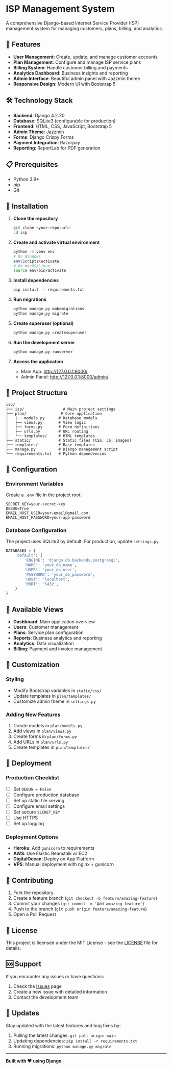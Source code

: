 # ISP Management System

A comprehensive Django-based Internet Service Provider (ISP) management system for managing customers, plans, billing, and analytics.

## 🚀 Features

- **User Management**: Create, update, and manage customer accounts
- **Plan Management**: Configure and manage ISP service plans
- **Billing System**: Handle customer billing and payments
- **Analytics Dashboard**: Business insights and reporting
- **Admin Interface**: Beautiful admin panel with Jazzmin theme
- **Responsive Design**: Modern UI with Bootstrap 5

## 🛠️ Technology Stack

- **Backend**: Django 4.2.20
- **Database**: SQLite3 (configurable for production)
- **Frontend**: HTML, CSS, JavaScript, Bootstrap 5
- **Admin Theme**: Jazzmin
- **Forms**: Django Crispy Forms
- **Payment Integration**: Razorpay
- **Reporting**: ReportLab for PDF generation

## 📋 Prerequisites

- Python 3.8+
- pip
- Git

## 🚀 Installation

1. **Clone the repository**
   ```bash
   git clone <your-repo-url>
   cd isp
   ```

2. **Create and activate virtual environment**
   ```bash
   python -m venv env
   # On Windows
   env\Scripts\activate
   # On macOS/Linux
   source env/bin/activate
   ```

3. **Install dependencies**
   ```bash
   pip install -r requirements.txt
   ```

4. **Run migrations**
   ```bash
   python manage.py makemigrations
   python manage.py migrate
   ```

5. **Create superuser (optional)**
   ```bash
   python manage.py createsuperuser
   ```

6. **Run the development server**
   ```bash
   python manage.py runserver
   ```

7. **Access the application**
   - Main App: http://127.0.0.1:8000/
   - Admin Panel: http://127.0.0.1:8000/admin/

## 📁 Project Structure

```
isp/
├── isp/                 # Main project settings
├── plan/               # Core application
│   ├── models.py      # Database models
│   ├── views.py       # View logic
│   ├── forms.py       # Form definitions
│   ├── urls.py        # URL routing
│   └── templates/     # HTML templates
├── static/            # Static files (CSS, JS, images)
├── templates/         # Base templates
├── manage.py          # Django management script
└── requirements.txt   # Python dependencies
```

## 🔧 Configuration

### Environment Variables
Create a `.env` file in the project root:

```env
SECRET_KEY=your-secret-key
DEBUG=True
EMAIL_HOST_USER=your-email@gmail.com
EMAIL_HOST_PASSWORD=your-app-password
```

### Database Configuration
The project uses SQLite3 by default. For production, update `settings.py`:

```python
DATABASES = {
    'default': {
        'ENGINE': 'django.db.backends.postgresql',
        'NAME': 'your_db_name',
        'USER': 'your_db_user',
        'PASSWORD': 'your_db_password',
        'HOST': 'localhost',
        'PORT': '5432',
    }
}
```

## 📱 Available Views

- **Dashboard**: Main application overview
- **Users**: Customer management
- **Plans**: Service plan configuration
- **Reports**: Business analytics and reporting
- **Analytics**: Data visualization
- **Billing**: Payment and invoice management

## 🎨 Customization

### Styling
- Modify Bootstrap variables in `static/css/`
- Update templates in `plan/templates/`
- Customize admin theme in `settings.py`

### Adding New Features
1. Create models in `plan/models.py`
2. Add views in `plan/views.py`
3. Create forms in `plan/forms.py`
4. Add URLs in `plan/urls.py`
5. Create templates in `plan/templates/`

## 🚀 Deployment

### Production Checklist
- [ ] Set `DEBUG = False`
- [ ] Configure production database
- [ ] Set up static file serving
- [ ] Configure email settings
- [ ] Set secure `SECRET_KEY`
- [ ] Use HTTPS
- [ ] Set up logging

### Deployment Options
- **Heroku**: Add `gunicorn` to requirements
- **AWS**: Use Elastic Beanstalk or EC2
- **DigitalOcean**: Deploy on App Platform
- **VPS**: Manual deployment with nginx + gunicorn

## 🤝 Contributing

1. Fork the repository
2. Create a feature branch (`git checkout -b feature/amazing-feature`)
3. Commit your changes (`git commit -m 'Add amazing feature'`)
4. Push to the branch (`git push origin feature/amazing-feature`)
5. Open a Pull Request

## 📄 License

This project is licensed under the MIT License - see the [LICENSE](LICENSE) file for details.

## 🆘 Support

If you encounter any issues or have questions:

1. Check the [Issues](https://github.com/yourusername/isp/issues) page
2. Create a new issue with detailed information
3. Contact the development team

## 🔄 Updates

Stay updated with the latest features and bug fixes by:

1. Pulling the latest changes: `git pull origin main`
2. Updating dependencies: `pip install -r requirements.txt`
3. Running migrations: `python manage.py migrate`

---

**Built with ❤️ using Django**
